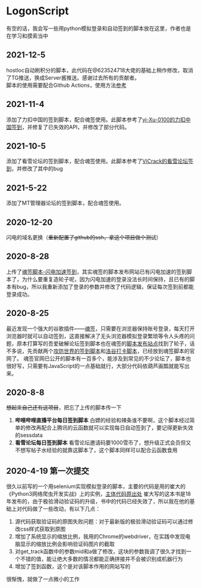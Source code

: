 # LogonScript
有空的话，我会写一些用python模拟登录和自动签到的脚本放在这里，作者也是在学习和摸索当中

## 2021-12-5
hostloc自动刷积分的脚本，此代码在@623524718大佬的基础上稍作修改，取消了TG推送，换成Server酱推送。感谢过去所有的贡献者。  
脚本的使用需要配合Github Actions，使用方法[参考](https://github.com/623524718/HostlocAutoGetPoints)

## 2021-11-4
添加了力扣中国的签到脚本，配合魂签使用。此脚本参考了[yi-Xu-0100的力扣中国签到](https://soulsign.inu1255.cn/script/yi-Xu-0100/%E5%8A%9B%E6%89%A3%E4%B8%AD%E5%9B%BD.js)，并修复了已失效的API，并修改了部分代码。

## 2021-10-5
添加了看雪论坛的签到脚本，配合魂签使用。此脚本参考了[ViCrack的看雪论坛签到](https://soulsign.inu1255.cn/script/ViCrack/%E7%9C%8B%E9%9B%AA%E8%AE%BA%E5%9D%9B.js#soulsign-install)，并修改了其中的bug

## 2021-5-22
添加了MT管理器论坛的签到脚本，配合魂签使用。

## 2020-12-20
闪电的域名更换（~~重新配置了github的ssh，拿这个项目做个测试~~）

## 2020-8-28
上传了[魂签脚本-闪电加速签到](https://soulsign.inu1255.cn/scripts/246)，其实魂签的脚本发布网站已有闪电加速的签到脚本了，为什么要重复造轮子呢，因为闪电加速的登录没法长时间保持，且已有的脚本有bug，所以我重新添加了登录的参数并修改了代码逻辑，保证每次签到前都能登录成功。

## 2020-8-25
最近发现一个强大的谷歌插件——[魂签](https://chrome.google.com/webstore/detail/%E9%AD%82%E7%AD%BE/llbielhggjekmfjikgkcaloghnibafdl)，只需要在浏览器保持账号登录，每天打开浏览器时就可以自动签到，这直接解决了无头浏览器模拟登录繁琐等令人头疼的问题，原本打算写的吾爱破解论坛签到脚本也在魂签的[脚本发布站点](https://soulsign.inu1255.cn/)找到了轮子，话不多说，先贡献两个[攻防世界的签到脚本](https://soulsign.inu1255.cn/scripts/243)和[洛谷打卡脚本](https://soulsign.inu1255.cn/scripts/244)，已经放到魂签脚本的官网了。
魂签官网已公开的脚本有一百多个，能涉及到常见的不少论坛了，脚本也很好写，只需要有JavaScript的一点基础就行，大部分代码依葫芦画瓢就能写出来。

## 2020-8-8
~~想起来自己还有这项目~~，把忘了上传的脚本传一下
1. **哔哩哔哩直播平台每日签到脚本**
白嫖的经验和辣条谁不要啊，这个脚本经过简单的修改再配合上腾讯的云函数就可以实现每日自动签到了，要记得更新失效的sessdata
2. **看雪论坛每日签到脚本**
看雪论坛邀请码要1000雪币了，想升级正式会员但又不想写帖子水经验的就靠这脚本了，这个脚本同样可以配合云函数食用

## 2020-4-19 第一次提交
很久以前写的一个用selenium实现模拟登录的脚本，主要的代码是用的崔大的《Python3网络爬虫开发实战》上的实例，[主体代码原出处](https://github.com/Germey/Python3WebSpider/blob/master/8.2-%E6%9E%81%E9%AA%8C%E6%BB%91%E5%8A%A8%E9%AA%8C%E8%AF%81%E7%A0%81%E8%AF%86%E5%88%AB.md)
崔大写的这本书是18年发布的，由于极验滑动验证码的升级，书中的代码已经失效了，所以我在他的基础上对代码做了一些改动，有以下几点：
1. 源代码获取验证码的原图失败问题：对于最新版的极验滑动验证码可以通过修改css样式获取到原图
2. 增加了系统显示的缩放比例，我用的Chrome的webdriver，在实践中发现电脑显示的缩放比例会影响验证码图片的截取
3. 对get_track函数中的参数mid和a做了修改，这块的参数我调了很久才找到一个不错的值，能让绝大多数的情况都能正确拼接并不会被识别成机器行为
4. 增加了签到函数，这个是对该脚本作用的网站写的

很惭愧，就做了一点微小的工作